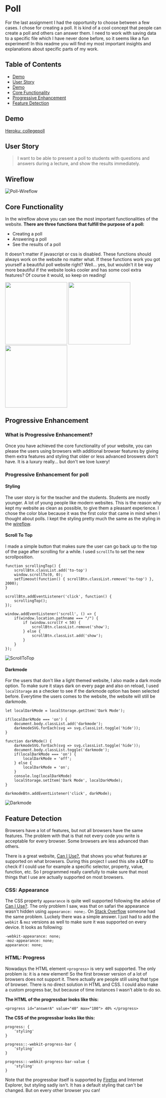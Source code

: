 # Poll

For the last assignment I had the opportunity to choose between a few cases. I chose for creating a poll. It is kind of a cool concept that people can create a poll and others can answer them. I need to work with saving data to a specific file which I have never done before, so it seems like a fun experiment! In this readme you will find my most important insights and explanations about specific parts of my work.


## Table of Contents
- [Demo](#demo-only-local)
- [User Story](#user-story)
- [Demo](#wireflow)
- [Core Functionality](#core-functionality)
- [Progressive Enhancement](#progressive-enhancement)
- [Feature Detection](#feature-detection)


## Demo
[Heroku: collegepoll](https://collegepoll.herokuapp.com/)


## User Story
> I want to be able to present a poll to students with questions and answers during a lecture, and show the results immediately.


## Wireflow
![Poll-Wireflow](proces/wireflow.png)


## Core Functionality
In the wireflow above you can see the most important functionalities of the website. 
**There are three functions that fulfill the purpose of a poll:**
- Creating a poll
- Answering a poll
- See the results of a poll

It doesn't matter if javascript or css is disabled. These functions should always work on the website no matter what. If these functions work you got yourself a beautiful poll website right? Well... yes, but wouldn't it be way more beautiful if the website looks cooler and has some cool extra features? Of course it would, so keep on reading!

<p float="center">
  <img src="/proces/core-home.png" width="200" />
  <img src="/proces/core-admin.png" width="200" /> 
  <img src="/proces/core-results.png" width="200" />
</p>


## Progressive Enhancement

### What is Progressive Enhancement?
Once you have achieved the core functionality of your website, you can please the users using browsers with additional browser features by giving them extra features and styling that older or less advanced broswers don't have. It is a luxury really... but don't we love luxery!

### Progressive Enhancement for poll

#### Styling
The user story is for the teacher and the students. Students are mostly younger. A lot of young people like modern websites. This is the reason why kept my website as clean as possible, to give them a pleasant experience. I chose the color blue because it was the first color that came in mind when I thought about polls. I kept the styling pretty much the same as the styling in the [wireflow](#wireflow).


#### Scroll To Top
I made a simple button that makes sure the user can go back up to the top of the page after scrolling for a while. I used `scrollTo` to set the new scrollposition.

```
function scrollingTop() {
    scrollBtn.classList.add('to-top')
    window.scrollTo(0, 0);
    setTimeout(function() { scrollBtn.classList.remove('to-top') }, 2000);
}

scrollBtn.addEventListener('click', function() {
    scrollingTop();
});

window.addEventListener('scroll', () => {
    if(window.location.pathname === "/") {
        if (window.scrollY < 50) {
            scrollBtn.classList.remove('show');
        } else {
            scrollBtn.classList.add('show'); 
        }
    } 
});
```

![ScrollToTop](proces/scrolltop.gif)

#### Darkmode
For the users that don't like a light themed website, I also made a dark mode option. To make sure it stays dark on every page and also on reload, I used `localStorage` as a checker to see if the darkmode option has been selected before. Everytime the users comes to the website, the website will still be darkmode.

```
let localDarkMode = localStorage.getItem('Dark Mode');

if(localDarkMode === 'on') {
    document.body.classList.add('darkmode');
    darkmodeSVG.forEach(svg => svg.classList.toggle('hide'));
}

function darkMode() {
    darkmodeSVG.forEach(svg => svg.classList.toggle('hide'));
    document.body.classList.toggle('darkmode');
    if(localDarkMode === 'on') {
        localDarkMode = 'off';
    } else {
        localDarkMode = 'on';
    }
    console.log(localDarkMode)
    localStorage.setItem('Dark Mode', localDarkMode);
}

darkmodeBtn.addEventListener('click', darkMode);
```

![Darkmode](proces/darkmode.gif)


## Feature Detection
Browsers have a lot of features, but not all browsers have the same features. The problem with that is that not every code you write is acceptable for every browser. Some browsers are less advanced than others.

There is a great website, [Can I Use?](https://caniuse.com/), that shows you what features ar supported on what browsers. During this project I used this site a **LOT** to check if I could use for example a specific selector, property, value, function, etc. So I programmed really carefully to make sure that most things that I use are actually supported on most browsers.

### CSS: Appearance
The CSS property `appearance` is quite well supported following the advise of [Can I Use?](https://caniuse.com/). The only problem I saw, was that on safari the appearance wasn't hidden using `appearance: none;`. On [Stack Overflow](https://stackoverflow.com/questions/47127201/webkit-appearance-none-not-working-for-button) someone had the same problem. Luckely there was a simple answer. I just had to add the `webkit` & `moz` versions as well to make sure it was supported on every device. It looks as following:
```
-webkit-appearance: none;
-moz-appearance: none;
appearance: none;
```

### HTML: Progress
Nowadays the HTML element `<progress>` is very well supported. The only problem is: it is a new element! So the first browser version of a lot of browsers does not support it. There actually are people still using that type of browser. There is no direct solution in HTML and CSS. I could also make a custom progress bar, but because of time instances I wasn't able to do so. 

**The HTML of the progressbar looks like this:**
```
<progress id="answerA" value="40" max="100"> 40% </progress>
```

**The CSS of the progressbar looks like this:**
```
progress: { 
    'styling'
}

progress::-webkit-progress-bar { 
    'styling'
}

progress::-webkit-progress-bar-value { 
    'styling'
}
```

Note that the progressbar itself is supported by [Firefox](https://www.mozilla.org/nl/firefox/new/) and Internet Explorer, but styling sadly isn't. It has a default styling that can't be changed. But on every other browser you can!








